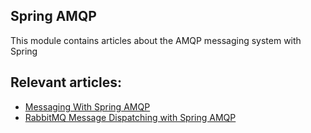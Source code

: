 ## Spring AMQP

This module contains articles about the AMQP messaging system with Spring

## Relevant articles:

- [Messaging With Spring AMQP](https://www.baeldung.com/spring-amqp)
- [RabbitMQ Message Dispatching with Spring AMQP](https://www.baeldung.com/rabbitmq-spring-amqp)